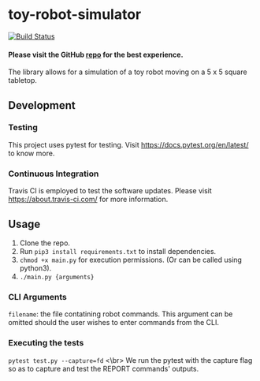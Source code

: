 # toy-robot-simulator

[![Build Status](https://travis-ci.com/harsilspatel/toy-robot-simulator.svg?token=yLgWGY7CNm621frWpHzZ&branch=master)](https://travis-ci.com/harsilspatel/toy-robot-simulator)

#### Please visit the GitHub [repo](https://github.com/harsilspatel/toy-robot-simulator/) for the best experience.

The library allows for a simulation of a toy robot moving on a 5 x 5 square tabletop.

## Development
### Testing
This project uses pytest for testing. 
Visit https://docs.pytest.org/en/latest/ to know more.

### Continuous Integration
Travis CI is employed to test the software updates. Please visit https://about.travis-ci.com/ for more information.

## Usage
1. Clone the repo.
2. Run `pip3 install requirements.txt` to install dependencies.
3. `chmod +x main.py` for execution permissions. (Or can be called using python3).
4. `./main.py {arguments}`

### CLI Arguments
`filename`: the file contatining robot commands. This argument can be omitted should the user wishes to enter commands from the CLI.

### Executing the tests
`pytest test.py --capture=fd` <\br>
We run the pytest with the capture flag so as to capture and test the REPORT commands' outputs.
